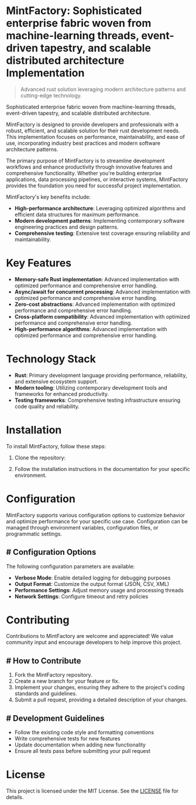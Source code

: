 <!-- fallback_MintFactory_20251029020033_27965 -->

# MintFactory: Sophisticated enterprise fabric woven from machine-learning threads, event-driven tapestry, and scalable distributed architecture Implementation
> Advanced rust solution leveraging modern architecture patterns and cutting-edge technology.

Sophisticated enterprise fabric woven from machine-learning threads, event-driven tapestry, and scalable distributed architecture.

MintFactory is designed to provide developers and professionals with a robust, efficient, and scalable solution for their rust development needs. This implementation focuses on performance, maintainability, and ease of use, incorporating industry best practices and modern software architecture patterns.

The primary purpose of MintFactory is to streamline development workflows and enhance productivity through innovative features and comprehensive functionality. Whether you're building enterprise applications, data processing pipelines, or interactive systems, MintFactory provides the foundation you need for successful project implementation.

MintFactory's key benefits include:

* **High-performance architecture**: Leveraging optimized algorithms and efficient data structures for maximum performance.
* **Modern development patterns**: Implementing contemporary software engineering practices and design patterns.
* **Comprehensive testing**: Extensive test coverage ensuring reliability and maintainability.

# Key Features

* **Memory-safe Rust implementation**: Advanced implementation with optimized performance and comprehensive error handling.
* **Async/await for concurrent processing**: Advanced implementation with optimized performance and comprehensive error handling.
* **Zero-cost abstractions**: Advanced implementation with optimized performance and comprehensive error handling.
* **Cross-platform compatibility**: Advanced implementation with optimized performance and comprehensive error handling.
* **High-performance algorithms**: Advanced implementation with optimized performance and comprehensive error handling.

# Technology Stack

* **Rust**: Primary development language providing performance, reliability, and extensive ecosystem support.
* **Modern tooling**: Utilizing contemporary development tools and frameworks for enhanced productivity.
* **Testing frameworks**: Comprehensive testing infrastructure ensuring code quality and reliability.

# Installation

To install MintFactory, follow these steps:

1. Clone the repository:


2. Follow the installation instructions in the documentation for your specific environment.

# Configuration

MintFactory supports various configuration options to customize behavior and optimize performance for your specific use case. Configuration can be managed through environment variables, configuration files, or programmatic settings.

## # Configuration Options

The following configuration parameters are available:

* **Verbose Mode**: Enable detailed logging for debugging purposes
* **Output Format**: Customize the output format (JSON, CSV, XML)
* **Performance Settings**: Adjust memory usage and processing threads
* **Network Settings**: Configure timeout and retry policies

# Contributing

Contributions to MintFactory are welcome and appreciated! We value community input and encourage developers to help improve this project.

## # How to Contribute

1. Fork the MintFactory repository.
2. Create a new branch for your feature or fix.
3. Implement your changes, ensuring they adhere to the project's coding standards and guidelines.
4. Submit a pull request, providing a detailed description of your changes.

## # Development Guidelines

* Follow the existing code style and formatting conventions
* Write comprehensive tests for new features
* Update documentation when adding new functionality
* Ensure all tests pass before submitting your pull request

# License

This project is licensed under the MIT License. See the [LICENSE](https://github.com/emrullahgit1/MintFactory/blob/main/LICENSE) file for details.

